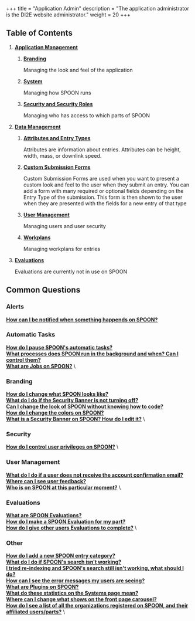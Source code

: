 +++
title = "Application Admin"
description = "The application administrator is the DI2E website administrator."
weight = 20
+++

## Table of Contents

1. [**Application Management**](/applicationadmin/applicationmanagement)

    1. [**Branding**](/applicationadmin/branding)

        Managing the look and feel of the application

    1. [**System**](/applicationadmin/system)

        Managing how SPOON runs

    1. [**Security and Security Roles**](/applicationadmin/securityroles)

        Managing who has access to which parts of SPOON

1. [**Data Management**](/applicationadmin/datamanagement)

    1. [**Attributes and Entry Types**](/applicationadmin/attributes)

        Attributes are information about entries. Attributes can be height, width, mass, or downlink speed.

    1. [**Custom Submission Forms**](/applicationadmin/customsubmissionforms)

        Custom Submission Forms are used when you want to present a custom look and feel to the user when they submit an entry.  You can add a form with many required or optional fields depending on the Entry Type of the submission.  This form is then shown to the user when they are presented with the fields for a new entry of that type

    1. [**User Management**](/applicationadmin/userdata)

        Managing users and user security

    1. [**Workplans**](/applicationadmin/workplans)

        Managing workplans for entries

1. [**Evaluations**](/applicationadmin/evaluations)

    Evaluations are currently not in use on SPOON

## Common Questions 

### Alerts

[**How can I be notified when something happends on SPOON?**](/applicationadmin/applicationmanagement/#alerts)

### Automatic Tasks

[**How do I pause SPOON's automatic tasks?**](/applicationadmin/applicationmanagement/#jobs) \
[**What processes does SPOON run in the background and when? Can I control them?**](/applicationadmin/applicationmanagement/#jobs) \
[**What are Jobs on SPOON?**](/applicationadmin/applicationmanagement/#jobs) \

### Branding

[**How do I change what SPOON looks like?**](/applicationadmin/branding) \
[**What do I do if the Security Banner is not turning off?**](/applicationadmin/branding/#security) \
[**Can I change the look of SPOON without knowing how to code?**](/applicationadmin/branding/#general) \
[**How do I change the colors on SPOON?**](/applicationadmin/branding/#colors-logos) \
[**What is a Security Banner on SPOON? How do I edit it?**](/applicationadmin/branding/#security) \

### Security

[**How do I control user privileges on SPOON?**](/applicationadmin/securityroles) \

### User Management

[**What do I do if a user does not receive the account confirmation email?**](/applicationadmin/applicationmanagement/#user-management) \
[**Where can I see user feedback?**](/applicationadmin/applicationmanagement/#feedback) \
[**Who is on SPOON at this particular moment?**](/applicationadmin/applicationmanagement/#tracking) \

### Evaluations

[**What are SPOON Evaluations?**](/applicationadmin/evaluations) \
[**How do I make a SPOON Evaluation for my part?**](/applicationadmin/evaluations/#evaluations) \
[**How do I give other users Evaluations to complete?**](/applicationadmin/evaluations/#evaluations) \

### Other

[**How do I add a new SPOON entry category?**](/applicationadmin/attributes/#entry-types) \
[**What do I do if SPOON's search isn't working?**](/applicationadmin/system/#search-control) \
[**I tried re-indexing and SPOON's search still isn't working, what should I do?**](/applicationadmin/system/#cache) \
[**How can I see the error messages my users are seeing?**](/applicationadmin/system/#error-tickets) \
[**What are Plugins on SPOON?**](/applicationadmin/system/#plugins) \
[**What do these statistics on the Systems page mean?**](/applicationadmin/system/#heap-memory) \
[**Where can I change what shows on the front page carousel?**](/applicationadmin/datamanagement/#highlights) \
[**How do I see a list of all the organizations registered on SPOON, and their affiliated users/parts?**](/applicationadmin/userdata/#organizations) \
